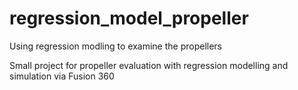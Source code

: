 # regression_model_propeller
Using regression modling to examine the propellers


Small project for propeller evaluation with regression modelling and simulation via Fusion 360
